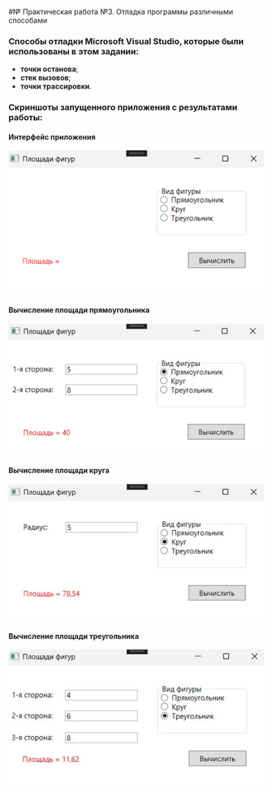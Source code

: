 #№ Практическая работа №3. Отладка программы различными способами

### Способы отладки Microsoft Visual Studio, которые были использованы в этом задании:
- **точки останова**;
- **стек вызовов**;
- **точки трассировки**.

### Скриншоты запущенного приложения с результатами работы:
#### Интерфейс приложения
![](image.png)

#### Вычисление площади прямоугольника
![](image1.jpg)

#### Вычисление площади круга
![](image2.jpg)

#### Вычисление площади треугольника
![](image3.jpg)
